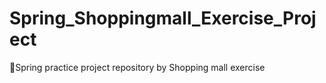 # Spring_Shoppingmall_Exercise_Project
🍃Spring practice project repository by Shopping mall exercise
